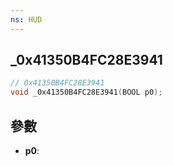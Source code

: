 ```yaml
---
ns: HUD
---
```

## _0x41350B4FC28E3941

```c
// 0x41350B4FC28E3941
void _0x41350B4FC28E3941(BOOL p0);
```


## 參數
* **p0**: 

